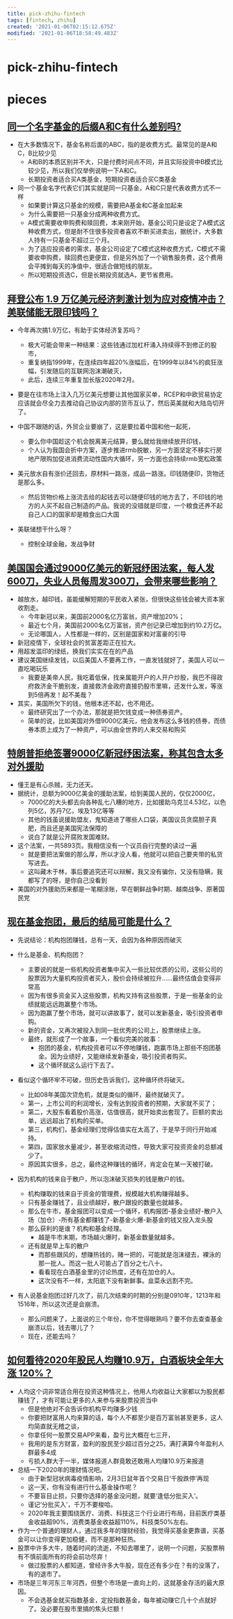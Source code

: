 ```yaml
---
title: pick-zhihu-fintech
tags: [fintech, zhihu]
created: '2021-01-06T02:15:12.675Z'
modified: '2021-01-06T18:58:49.483Z'
---
```


# pick-zhihu-fintech

# pieces
 

## [同一个名字基金的后缀A和C有什么差别吗?](https://www.zhihu.com/question/374874658)

- 在大多数情况下，基金名称后面的ABC，指的是收费方式。最常见的是A和C，B比较少见
  - A和B的本质区别并不大，只是付费时间点不同，并且实际投资中B模式比较少见，所以我们仅举例说明一下A和C。
  - 长期投资者适合买A类基金，短期投资者适合买C类基金
- 同一个基金名字代表它们其实就是同一只基金，A和C只是代表收费方式不一样
  - 如果要计算这只基金的规模，需要把A基金和C基金加起来
  - 为什么需要把一只基金分成两种收费方式。
  - A模式需要收申购费和赎回费，本来刚开始，基金公司只是设定了A模式这种收费方式，但是耐不住很多投资者喜欢不断买进卖出，据统计，大多数人持有一只基金不超过三个月。
  - 为了适应投资者的需求，基金公司设定了C模式这种收费方式，C模式不需要收申购费，赎回费也更便宜，但是另外加了一个销售服务费，这个费用会平摊到每天的净值中，很适合做短线的朋友。
  - 所以短期投资选C，但是长期投资就选A，更节省费用。

## [拜登公布 1.9 万亿美元经济刺激计划为应对疫情冲击？美联储能无限印钱吗？](https://www.zhihu.com/question/439472082)

- 今年再次搞1.9万亿，有助于实体经济复苏吗？
  - 极大可能会带来一种结果：这些钱通过加杠杆涌入持续得不到修正的股市，
  - 重复纳指1999年，在连续四年超20%涨幅后，在1999年以84%的疯狂涨幅，引发随后的互联网泡沫潮破灭，
  - 此后，连续三年重复加长版2020年2月。
- 要是在往市场上注入几万亿美元想要让其他国家买单，RCEP和中欧贸易协定应该就会尽全力去推动自己协议内部的货币互认了，然后英美就和大陆岛切开了。

- 中国不跟随的话，外贸企业要崩了，这是要拉着中国和他一起死，
  - 要么你中国趁这个机会脱离美元结算，要么就给我继续放开印钱，
  - 个人认为我国会折中方案，逐步推进rmb脱敏，另一方面坚定不移实行房地产限购加促进消费流动性国内大循环，另一方面也会持续rmb宽松政策
- 美元放水自有涨价还回去，原材料一路涨，成品一路涨。印钱随便印，货物还是那么多。
  - 然后货物价格上涨流去给的起钱去可以随便印钱的地方去了，不印钱的地方的人买不起自己制造的产品。我说的没错就是印度，一个粮食还养不起自己人口的国家却是粮食出口大国
- 美联储想干什么呀？
  - 控制全球金融，发战争财

## [美国国会通过9000亿美元的新冠纾困法案，每人发600刀，失业人员每周发300刀，会带来哪些影响？](https://www.zhihu.com/question/435806538)

- 越放水，越印钱，虽能缓解短期的平民收入紧张，但很快这些钱会被大资本家收割走。
  - 今年新冠以来，美国前2000名亿万富翁，资产增加20%；
  - 最近七个月，美国前2000名亿万富翁，资产创记录已增加到约10.2万亿。
  - 无论哪国人，人性都是一样的，区别是国家和对富豪的引导
- 新冠疫情下，全球社会的贫富差距正在拉大。
- 用超发滥印的绿纸，换我们实实在在的产品
- 建议美国继续发钱，以后美国人不要再工作，一直发钱就好了，美国人可以一直吃喝玩乐
  - 我要是美帝人民，我吃着低保，找亲属能开户的人开户炒股，我巴不得政府救济金干脆别发，直接救济金政府直接扔股市里嘛，还发什么发，等涨到5倍再发！起不美哉？
- 其实，美国所欠下的钱，他根本还不起，也不用还。
  - 最终研究出了一个办法，那就是把欠钱变成一种债券资产。
  - 简单的说，比如美国对外借9000亿美元，他会发布这么多钱的债券，而债券本质上成为了一种资产，可以由全世界的人来交易和购买

## [特朗普拒绝签署9000亿新冠纾困法案，称其包含太多对外援助](https://www.zhihu.com/question/436125838)

- 懂王是有心杀贼，无力还天。
- 据统计，总额为9000亿美金的援助法案，给到美国人民的，仅仅2000亿，
  - 7000亿的大头都去向各种乱七八糟的地方，比如援助乌克兰4.53亿，以色列5亿，苏丹7亿，埃及13亿等等
  - 其他的钱虽说援助盟友，鬼知道进了哪些人口袋，美国议员贪腐胆子真肥，而且还是美国宪法保障的
  - 说白了就是公开腐败发国难财。
- 这个法案，一共5893页。我相信没有一个议员自行完整的读过一遍
  - 就是要把法案做的那么厚，所以才没人看，他就可以把自己要夹带的私货写进去。
  - 这叫藏木于林，事后要追究还可以辩解，我又没有骗你，又没有隐瞒，我都写了的呀，是你自己没看到
- 美国的对外援助历来都是一笔糊涂账，早在朝鲜战争时期、越南战争、原著国民党

## [现在基金抱团，最后的结局可能是什么？](https://www.zhihu.com/question/438846560)

- 先说结论：机构抱团赚钱，总有一天，会因为各种原因而破灭
- 什么是基金、机构抱团？
  - 主要说的就是一些机构投资者集中买入一些比较优质的公司，这些公司的股票因为大量机构投资者买入，股价会持续被拉升……最终估值会变得非常高
  - 因为有很多资金买入这些股票，机构又持有这些股票，于是一些基金的业绩就能远远跑赢整个市场。
  - 因为跑赢了整个市场，就可以讲故事了，就可以发新基金，吸引投资者申购。
  - 新的资金，又再次被投入到同一批优秀的公司上，股票继续上涨。
  - 最终，就形成了一个故事，一个看似完美的故事：
    - 抱团的基金，机构投资者可以不停地赚钱，跑赢市场上那些不抱团基金。因为业绩好，又能继续发新基金，吸引投资者购买。
    - 这个循环就这么运行下去了。
- 看似这个循环牢不可破，但历史告诉我们，这种循环终将破灭。
  - 比如08年美国次贷危机，就是类似的循环，最终就破灭了。
  - 第一，上市公司的利润增长，没有达到投资者的预期，大家就不买了；
  - 第二，大股东看着股价高涨，估值很高，就开始卖出套现了。巨额的卖出单，远远超出了机构的买单。
  - 第三，机构们，基金经理们觉得估值实在太高了，于是早于同行开始减持。
  - 第四，国家放水量减少，甚至收缩流动性，导致大家可投资资金的总额减少了。
  - 原因其实很多，总之，最终这种赚钱的循环，肯定会在某一天被打破。

- 因为机构的钱来自于散户，所以泡沫破灭损失的钱是散户的钱。
  - 机构赚取的钱来自于资金的管理费，规模越大机构赚得越多。
  - 只有基金赚钱了，且业绩越好，散户跟投的数量也就越多。
  - 那么在牛市，基金报团可以变成一个循环，机构报团-基金业绩好-散户入场（加仓）-所有基金都赚钱了-新基金火爆-新基金的钱又投入龙头股
  - 那么获利的是谁？机构和基金经理。
    - 越是牛市末期，市场越火爆时，新基金数量就越多。
  - 还有就是早上车的散户
    - 而那些跟风的，想赚热钱的，赌一把的，可能就是泡沫褪去，裸泳的那一批人。而这一批人可能占了百分之七八十。
    - 看看现在白酒基金里的讨论热度，还有在加仓的人。
    - 这次没有不一样，太阳底下没有新鲜事。韭菜永远割不完。

- 有人说基金抱团过好几次了，前几次结束的时期的分别是0910年，1213年和1516年，所以这次还是会崩溃。
  - 那么问题来了，上面说的三个年份，你不觉得眼熟吗？要不你去查查基金崩溃以后，钱去哪儿了？
  - 现在，还能去吗？

## [如何看待2020年股民人均赚10.9万，白酒板块全年大涨 120%？](https://www.zhihu.com/question/437320460)

- 人均这个词非常适合用在投资这种情况上，他用人均收益让大家都以为股民都赚钱了，才有可能让更多的人来参与来股票投资当中
  - 但是他绝对不会告诉你机构平均赚多少钱
  - 你要把财富用人均来算的话，每个人不都至少是百万富翁甚至更多，这人均简直就无稽之谈，
  - 你拿任何一股票交易APP来看，盈亏比大概在七三开，
  - 我用的是东方财富，盈利的股民至少超过百分之25，满打满算今年盈利人群最多4成
  - 亏损人群大于一半，媒体报道人群竟敢还敢用人均赚10.9万来报道
- 总结一下2020年的理财情况吧。
  - 由于新型冠状病毒疫情影响，2月3日鼠年首个交易日‘千股跌停’再现
  - 这一天，你有没有进行什么基金操作呢？
  - 不要盲目止损，只要你选择的基金没问题，就要‘逢低分批买入’。
  - 谨记‘分批买入’，千万不要梭哈。
  - 2020年我主要围绕医疗、消费、科技这三个行业进行布局，目前医疗类基金收益超90%，消费类基金收益超110%，科技类50%左右。
- 作为一个普通的理财人，通过我多年的理财经验，我觉得买基金更靠谱，买基金可以让你变得更加稳健，而不是那种狂热。
- 股票中许多大牛，随着时间的流逝，不知去哪里了，说明一个问题，买股票稍有不慎前面所有的将会前功尽弃！
  - 做过股票的人都知道，曾经许多大牛股，现在还有多少在？有的没落了，有的退市了。
- 市场是三年河东三年河西，但整个市场是一直向上的，这就基金存活的最大原因。
  - 不会选基金就买指数基金，定投指数基金，每年被动赚它几十个点就好了。没必要在股市里搞的焦头烂额！
